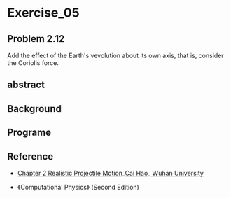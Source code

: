 # Exercise_05

## Problem 2.12
Add the effect of the Earth's vevolution about its own axis, that is, consider the Coriolis force.

## abstract

## Background

## Programe


















## Reference
* [Chapter 2 Realistic Projectile Motion_Cai Hao_
Wuhan University](https://www.evernote.com/shard/s140/sh/26f85380-ee6c-4b4b-b33f-6871804d91ff/fb8cc702cb0e8ed7fafb50b2de4596ca)

* 《Computational Physics》 (Second Edition)
